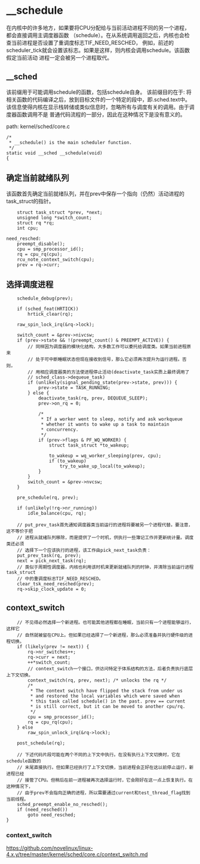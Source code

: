__schedule
========================================

在内核中的许多地方，如果要将CPU分配给与当前活动进程不同的另一个进程，都会直接调用主调度器函数
（schedule）。在从系统调用返回之后，内核也会检查当前进程是否设置了重调度标志TIF_NEED_RESCHED，
例如，前述的scheduler_tick就会设置该标志。如果是这样，则内核会调用schedule。该函数假定当前活动
进程一定会被另一个进程取代。

__sched
----------------------------------------

该前缀用于可能调用schedule的函数，包括schedule自身。
该前缀目的在于: 将相关函数的代码编译之后，放到目标文件的一个特定的段中，即.sched.text中。
该信息使得内核在显示栈转储或类似信息时，忽略所有与调度有关的调用。由于调度器函数调用不是
普通代码流程的一部分，因此在这种情况下是没有意义的。

path: kernel/sched/core.c
```
/*
 * __schedule() is the main scheduler function.
 */
static void __sched __schedule(void)
{
```

确定当前就绪队列
----------------------------------------

该函数首先确定当前就绪队列，并在prev中保存一个指向（仍然）活动进程的task_struct的指针。

```
    struct task_struct *prev, *next;
    unsigned long *switch_count;
    struct rq *rq;
    int cpu;

need_resched:
    preempt_disable();
    cpu = smp_processor_id();
    rq = cpu_rq(cpu);
    rcu_note_context_switch(cpu);
    prev = rq->curr;
```

选择调度进程
----------------------------------------

```
    schedule_debug(prev);

    if (sched_feat(HRTICK))
        hrtick_clear(rq);

    raw_spin_lock_irq(&rq->lock);

    switch_count = &prev->nivcsw;
    if (prev->state && !(preempt_count() & PREEMPT_ACTIVE)) {
        // 同样因为调度器的模块化结构，大多数工作可以委托给调度类。如果当前进程原来
        // 处于可中断睡眠状态但现在接收到信号，那么它必须再次提升为运行进程。否则，
        // 用相应调度器类的方法使进程停止活动(deactivate_task实质上最终调用了
        // sched_class->dequeue_task)
        if (unlikely(signal_pending_state(prev->state, prev))) {
            prev->state = TASK_RUNNING;
        } else {
            deactivate_task(rq, prev, DEQUEUE_SLEEP);
            prev->on_rq = 0;

            /*
             * If a worker went to sleep, notify and ask workqueue
             * whether it wants to wake up a task to maintain
             * concurrency.
             */
            if (prev->flags & PF_WQ_WORKER) {
                struct task_struct *to_wakeup;

                to_wakeup = wq_worker_sleeping(prev, cpu);
                if (to_wakeup)
                    try_to_wake_up_local(to_wakeup);
            }
        }
        switch_count = &prev->nvcsw;
    }

    pre_schedule(rq, prev);

    if (unlikely(!rq->nr_running))
        idle_balance(cpu, rq);

    // put_prev_task首先通知调度器类当前运行的进程将要被另一个进程代替。要注意，这不等价于把
    // 进程从就绪队列移除，而是提供了一个时机，供执行一些簿记工作并更新统计量。调度类还必须
    // 选择下一个应该执行的进程，该工作由pick_next_task负责：
    put_prev_task(rq, prev);
    next = pick_next_task(rq);
    // 类似于周期性调度器，内核也利用该时机来更新就绪队列的时钟，并清除当前运行进程task_struct
    // 中的重调度标志TIF_NEED_RESCHED。
    clear_tsk_need_resched(prev);
    rq->skip_clock_update = 0;
```

context_switch
----------------------------------------

```
    // 不见得必然选择一个新进程。也可能其他进程都在睡眠，当前只有一个进程能够运行，这样它
    // 自然就被留在CPU上。但如果已经选择了一个新进程，那么必须准备并执行硬件级的进程切换。
    if (likely(prev != next)) {
        rq->nr_switches++;
        rq->curr = next;
        ++*switch_count;
        // context_switch一个接口，供访问特定于体系结构的方法，后者负责执行底层上下文切换。
        context_switch(rq, prev, next); /* unlocks the rq */
        /*
         * The context switch have flipped the stack from under us
         * and restored the local variables which were saved when
         * this task called schedule() in the past. prev == current
         * is still correct, but it can be moved to another cpu/rq.
         */
        cpu = smp_processor_id();
        rq = cpu_rq(cpu);
    } else
        raw_spin_unlock_irq(&rq->lock);

    post_schedule(rq);

    // 下述代码片段可能在两个不同的上下文中执行。在没有执行上下文切换时，它在schedule函数的
    // 末尾直接执行。但如果已经执行了上下文切换，当前进程会正好在这以前停止运行，新进程已经
    // 接管了CPU。但稍后在前一进程被再次选择运行时，它会刚好在这一点上恢复执行。在这种情况下，
    // 由于prev不会指向正确的进程，所以需要通过current和test_thread_flag找到当前线程。
    sched_preempt_enable_no_resched();
    if (need_resched())
        goto need_resched;
}
```

### context_switch

https://github.com/novelinux/linux-4.x.y/tree/master/kernel/sched/core.c/context_switch.md
